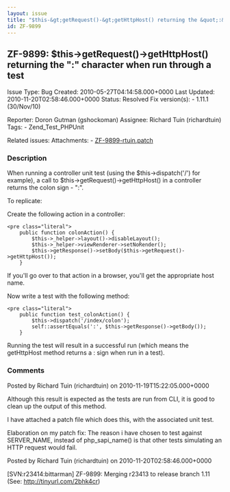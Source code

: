 ```yaml
---
layout: issue
title: "$this-&gt;getRequest()-&gt;getHttpHost() returning the &quot;:&quot; character when run through a test"
id: ZF-9899
---
```


ZF-9899: $this->getRequest()->getHttpHost() returning the ":" character when run through a test
-----------------------------------------------------------------------------------------------

 Issue Type: Bug Created: 2010-05-27T04:14:58.000+0000 Last Updated: 2010-11-20T02:58:46.000+0000 Status: Resolved Fix version(s): - 1.11.1 (30/Nov/10)
 
 Reporter:  Doron Gutman (gshockoman)  Assignee:  Richard Tuin (richardtuin)  Tags: - Zend\_Test\_PHPUnit
 
 Related issues: 
 Attachments: - [ZF-9899-rtuin.patch](/issues/secure/attachment/13469/ZF-9899-rtuin.patch)
 
### Description

When running a controller unit test (using the $this->dispatch('/') for example), a call to $this->getRequest()->getHttpHost() in a controller returns the colon sign - ":".

To replicate:

Create the following action in a controller:

 
    <pre class="literal">
        public function colonAction() {
            $this->_helper->layout()->disableLayout();
            $this->_helper->viewRenderer->setNoRender();
            $this->getResponse()->setBody($this->getRequest()->getHttpHost());
        }


If you'll go over to that action in a browser, you'll get the appropriate host name.

Now write a test with the following method:

 
    <pre class="literal">
        public function test_colonAction() {
            $this->dispatch('/index/colon');
            self::assertEquals(':', $this->getResponse()->getBody());
        }


Running the test will result in a successful run (which means the getHttpHost method returns a : sign when run in a test).

 

 

### Comments

Posted by Richard Tuin (richardtuin) on 2010-11-19T15:22:05.000+0000

Although this result is expected as the tests are run from CLI, it is good to clean up the output of this method.

I have attached a patch file which does this, with the associated unit test.

Elaboration on my patch fix: The reason i have chosen to test against SERVER\_NAME, instead of php\_sapi\_name() is that other tests simulating an HTTP request would fail.

 

 

Posted by Richard Tuin (richardtuin) on 2010-11-20T02:58:46.000+0000

[SVN:r23414:bittarman] ZF-9899: Merging r23413 to release branch 1.11 (See: <http://tinyurl.com/2bhk4cr>)

 

 